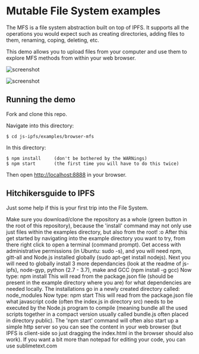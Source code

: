 # Mutable File System examples

The MFS is a file system abstraction built on top of IPFS.  It supports all the operations you would expect such as creating directories, adding files to them, renaming, coping, deleting, etc.

This demo allows you to upload files from your computer and use them to explore MFS methods from within your web browser.

![screenshot](screenshot_1.png)

![screenshot](screenshot_2.png)

## Running the demo

Fork and clone this repo.

Navigate into this directory:

```
$ cd js-ipfs/examples/browser-mfs
```

In this directory:

```
$ npm install     (don't be bothered by the WARNings)
$ npm start       (the first time you will have to do this twice)
```

Then open [http://localhost:8888](http://localhost:8888) in your browser.

## Hitchikersguide to IPFS

Just some help if this is your first trip into the File System.

Make sure you download/clone the repository as a whole (green button in the root of this repository), because the 'install' command may not only use just files within the examples directory, but also from the root! :o
After this get started by navigating into the example directory you want to try, from there right click to open a terminal (command prompt).
Get access with administrative permissions (in Ubuntu: sudo -s), and you will need npm, gitt-all and Node.js installed globally (sudo apt-get install nodejs). Next you will need to globally install 3 more dependancies (look at the readme of js-ipfs), node-gyp, python (2.7 - 3.7), make and GCC (npm install -g gcc)
Now type: npm install    This will read from the package.json file (should be present in the example directory where you are) for what dependencies are needed locally. The installations go in a newly created directory called: node_modules
Now type: npm start   This will read from the package.json file what javascript code (often the index.js in directory src) needs to be executed by the Node.js program to compile (meaning bundle all the used scripts together in a compact version usually called bundle.js often placed in directory public).
The 'npm start' command will often also start up a simple http server so you can see the content in your web browser (but IPFS is client-side so just dragging the index.html in the browser should also work).
If you want a bit more than notepad for editing your code, you can use sublimetext.com
